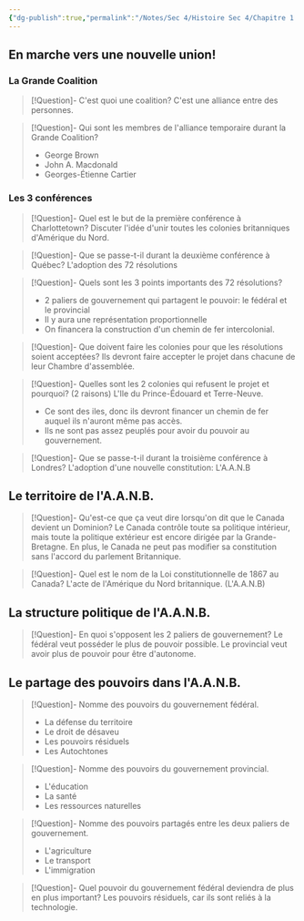 ```yaml
---
{"dg-publish":true,"permalink":"/Notes/Sec 4/Histoire Sec 4/Chapitre 1：La formation du régime fédéral canadien (1840 - 1896)/Dossier 3：Vers la fédération canadienne (1864-1867)/3. Le Dominion du Canada/"}
---
```



## En marche vers une nouvelle union!

### La Grande Coalition

>[!Question]- C'est quoi une coalition?
>C'est une alliance entre des personnes.

>[!Question]- Qui sont les membres de l'alliance temporaire durant la Grande Coalition?
>- George Brown
>- John A. Macdonald
>- Georges-Étienne Cartier

### Les 3 conférences

>[!Question]- Quel est le but de la première conférence à Charlottetown?
>Discuter l'idée d'unir toutes les colonies britanniques d'Amérique du Nord.


>[!Question]- Que se passe-t-il durant la deuxième conférence à Québec?
>L'adoption des 72 résolutions

>[!Question]- Quels sont les 3 points importants des 72 résolutions?
>- 2 paliers de gouvernement qui partagent le pouvoir: le fédéral et le provincial
>- Il y aura une représentation proportionnelle
>- On financera la construction d'un chemin de fer intercolonial.

>[!Question]- Que doivent faire les colonies pour que les résolutions soient acceptées?
>Ils devront faire accepter le projet dans chacune de leur Chambre d'assemblée.

>[!Question]- Quelles sont les 2 colonies qui refusent le projet et pourquoi? (2 raisons)
>L'Ile du Prince-Édouard et Terre-Neuve.
>- Ce sont des iles, donc ils devront financer un chemin de fer auquel ils n'auront même pas accès.
>- Ils ne sont pas assez peuplés pour avoir du pouvoir au gouvernement.


>[!Question]- Que se passe-t-il durant la troisième conférence à Londres?
>L'adoption d'une nouvelle constitution: L'A.A.N.B


## Le territoire de l'A.A.N.B.

>[!Question]- Qu'est-ce que ça veut dire lorsqu'on dit que le Canada devient un Dominion?
>Le Canada contrôle toute sa politique intérieur, mais toute la politique extérieur est encore dirigée par la Grande-Bretagne. En plus, le Canada ne peut pas modifier sa constitution sans l'accord du parlement Britannique.

>[!Question]- Quel est le nom de la Loi constitutionnelle de 1867 au Canada?
>L'acte de l'Amérique du Nord britannique. (L'A.A.N.B)

## La structure politique de l'A.A.N.B.

>[!Question]- En quoi s'opposent les 2 paliers de gouvernement?
>Le fédéral veut posséder le plus de pouvoir possible.
>Le provincial veut avoir plus de pouvoir pour être d'autonome.

## Le partage des pouvoirs dans l'A.A.N.B.

>[!Question]- Nomme des pouvoirs du gouvernement fédéral.
>- La défense du territoire
>- Le droit de désaveu
>- Les pouvoirs résiduels
>- Les Autochtones

>[!Question]- Nomme des pouvoirs du gouvernement provincial.
>- L'éducation
>- La santé
>- Les ressources naturelles

>[!Question]- Nomme des pouvoirs partagés entre les deux paliers de gouvernement.
>- L'agriculture
>- Le transport
>- L'immigration


>[!Question]- Quel pouvoir du gouvernement fédéral deviendra de plus en plus important?
>Les pouvoirs résiduels, car ils sont reliés à la technologie.

